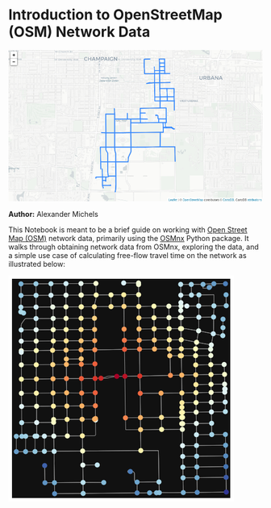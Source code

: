 # Introduction to OpenStreetMap (OSM) Network Data

![OSMnx Street Network](img/OSMnx.png)

**Author:** Alexander Michels

This Notebook is meant to be a brief guide on working with [Open Street Map (OSM)](https://www.openstreetmap.org/) network data, primarily using the [OSMnx](https://osmnx.readthedocs.io/) Python package. It walks through obtaining network data from OSMnx, exploring the data, and a simple use case of calculating free-flow travel time on the network as illustrated below:

![Travel time on an OSMNX network](img/DistOSMnx.png)